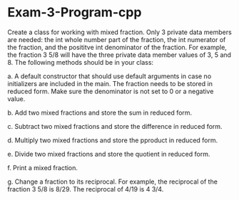 # Exam-3-Program-cpp

Create a class for working with mixed fraction. Only 3 private data members are needed: the int whole number part of the fraction, the int numerator of the fraction, and the posititve int denominator of the fraction. For example, the fraction 3 5/8 will have the three private data member values of 3, 5 and 8. The following methods should be in your class:

a. A default constructor that should use default arguments in case no initializers are included in the main. The fraction needs to be stored in reduced form. Make sure the denominator is not set to 0 or a negative value. 

b. Add two mixed fractions and store the sum in reduced form. 

c. Subtract two mixed fractions and store the difference in reduced form. 

d. Multiply two mixed fractions and store the pproduct in reduced form. 

e. Divide two mixed fractions and store the quotient in reduced form. 

f. Print a mixed fraction.

g. Change a fraction to its reciprocal. For example, the reciprocal of the fraction 3 5/8 is 8/29. The reciprocal of 4/19 is 4 3/4. 

